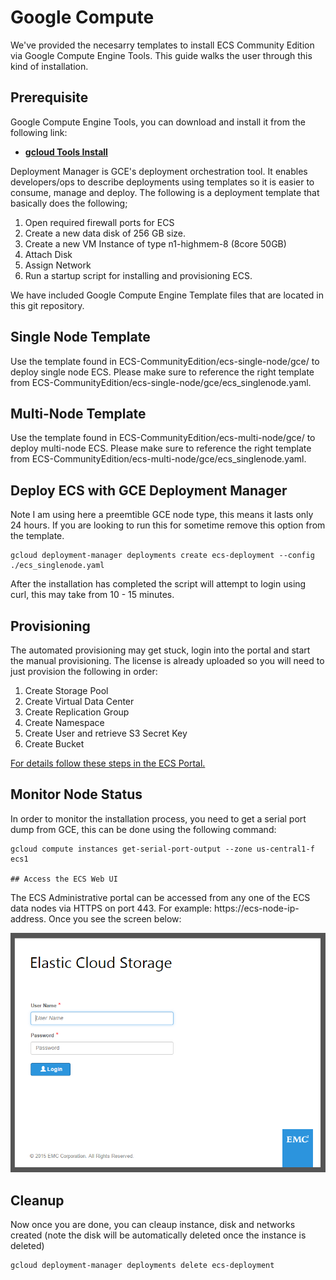 # Google Compute
We've provided the necesarry templates to install ECS Community Edition via Google Compute Engine Tools. This guide walks the user through this kind of installation.

## Prerequisite
Google Compute Engine Tools, you can download and install it from the following link:
- **[gcloud Tools Install](https://cloud.google.com/sdk/gcloud/ "gcloud Tool Guide")**

Deployment Manager is GCE's deployment orchestration tool. It enables developers/ops to describe deployments using templates so it is easier to consume, manage and deploy. The following is a deployment template that basically does the following;

1. Open required firewall ports for ECS
2. Create a new data disk of 256 GB size.
2. Create a new VM Instance of type n1-highmem-8 (8core 50GB)
3. Attach Disk
4. Assign Network
5. Run a startup script for installing and provisioning ECS.

We have included Google Compute Engine Template files that are located in this git repository.
## Single Node Template
Use the template found in ECS-CommunityEdition/ecs-single-node/gce/ to deploy single node ECS. Please make sure to reference the right template from ECS-CommunityEdition/ecs-single-node/gce/ecs_singlenode.yaml.
## Multi-Node Template
Use the template found in ECS-CommunityEdition/ecs-multi-node/gce/ to deploy multi-node ECS. Please make sure to reference the right template from ECS-CommunityEdition/ecs-multi-node/gce/ecs_singlenode.yaml.

## Deploy ECS with GCE Deployment Manager

Note I am using here a preemtible GCE node type, this means it lasts only 24 hours. If you are looking to run this for sometime remove this option from the template.

```
gcloud deployment-manager deployments create ecs-deployment --config ./ecs_singlenode.yaml
```

After the installation has completed the script will attempt to login using curl, this may take from 10 - 15 minutes.

## Provisioning
The automated provisioning may get stuck, login into the portal and start the manual provisioning. The license is already uploaded so you will need to just provision the following in order:

1. Create Storage Pool
2. Create Virtual Data Center
3. Create Replication Group
4. Create Namespace
4. Create User and retrieve S3 Secret Key
5. Create Bucket

[For details follow these steps in the ECS Portal.](https://github.com/EMCECS/ECS-CommunityEdition/blob/master/Documentation/ECS-UI-Web-Interface.md "ECS Manual Provisioning using ECS Web UI")


## Monitor Node Status
In order to monitor the installation process, you need to get a serial port dump from GCE, this can be done using the following command:

    gcloud compute instances get-serial-port-output --zone us-central1-f ecs1
    
    ## Access the ECS Web UI

 The ECS Administrative portal can be accessed from any one of the ECS data nodes via HTTPS on port 443. For example: https://ecs-node-ip-address. Once you see the screen below:

![ECS UI](../media/ecs-waiting-for-webserver.PNG)


## Cleanup
Now once you are done, you can cleaup instance, disk and networks created (note the disk will be automatically deleted once the instance is deleted)

    gcloud deployment-manager deployments delete ecs-deployment
